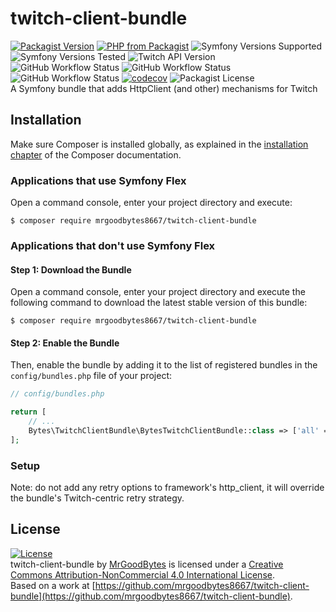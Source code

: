 # twitch-client-bundle
[![Packagist Version](https://img.shields.io/packagist/v/mrgoodbytes8667/twitch-client-bundle?logo=packagist&logoColor=FFF&style=flat)](https://packagist.org/packages/mrgoodbytes8667/twitch-client-bundle)
[![PHP from Packagist](https://img.shields.io/packagist/php-v/mrgoodbytes8667/twitch-client-bundle?logo=php&logoColor=FFF&style=flat)](https://packagist.org/packages/mrgoodbytes8667/twitch-client-bundle)
![Symfony Versions Supported](https://img.shields.io/endpoint?url=https%3A%2F%2Fshields.mrgoodbytes.dev%2Fshield%2Fsymfony%2F%255E5.3%2520%257C%2520%255E6.0&logoColor=FFF&style=flat)
![Symfony Versions Tested](https://img.shields.io/endpoint?url=https%3A%2F%2Fshields.mrgoodbytes.dev%2Fshield%2Fsymfony-test%2F%255E5.3%2520%257C%2520%255E6.0&logoColor=FFF&style=flat)
![Twitch API Version](https://img.shields.io/badge/twitch-new%20%28helix%29-blue?logo=twitch&logoColor=FFF&style=flat)  
![GitHub Workflow Status](https://img.shields.io/github/actions/workflow/status/mrgoodbytes8667/twitch-client-bundle/release.yml?label=stable&logo=github&logoColor=FFF&style=flat)
![GitHub Workflow Status](https://img.shields.io/github/actions/workflow/status/mrgoodbytes8667/twitch-client-bundle/run-tests.yml?logo=github&logoColor=FFF&style=flat)
![GitHub Workflow Status](https://img.shields.io/github/actions/workflow/status/mrgoodbytes8667/twitch-client-bundle/run-tests-by-version.yml?logo=github&logoColor=FFF&style=flat)
[![codecov](https://img.shields.io/codecov/c/github/mrgoodbytes8667/twitch-client-bundle?logo=codecov&logoColor=FFF&style=flat)](https://codecov.io/gh/mrgoodbytes8667/twitch-client-bundle)
![Packagist License](https://img.shields.io/packagist/l/mrgoodbytes8667/twitch-client-bundle?logo=creative-commons&logoColor=FFF&style=flat)  
A Symfony bundle that adds HttpClient (and other) mechanisms for Twitch

## Installation

Make sure Composer is installed globally, as explained in the
[installation chapter](https://getcomposer.org/doc/00-intro.md)
of the Composer documentation.

### Applications that use Symfony Flex

Open a command console, enter your project directory and execute:

```console
$ composer require mrgoodbytes8667/twitch-client-bundle
```

### Applications that don't use Symfony Flex

#### Step 1: Download the Bundle

Open a command console, enter your project directory and execute the
following command to download the latest stable version of this bundle:

```console
$ composer require mrgoodbytes8667/twitch-client-bundle
```

#### Step 2: Enable the Bundle

Then, enable the bundle by adding it to the list of registered bundles
in the `config/bundles.php` file of your project:

```php
// config/bundles.php

return [
    // ...
    Bytes\TwitchClientBundle\BytesTwitchClientBundle::class => ['all' => true],
];
```

### Setup
Note: do not add any retry options to framework's http_client, it will override the bundle's Twitch-centric retry strategy.

## License
[![License](https://i.creativecommons.org/l/by-nc/4.0/88x31.png)]("http://creativecommons.org/licenses/by-nc/4.0/)  
twitch-client-bundle by [MrGoodBytes](https://www.goodbytes.live) is licensed under a [Creative Commons Attribution-NonCommercial 4.0 International License](http://creativecommons.org/licenses/by-nc/4.0/).  
Based on a work at [https://github.com/mrgoodbytes8667/twitch-client-bundle](https://github.com/mrgoodbytes8667/twitch-client-bundle).
